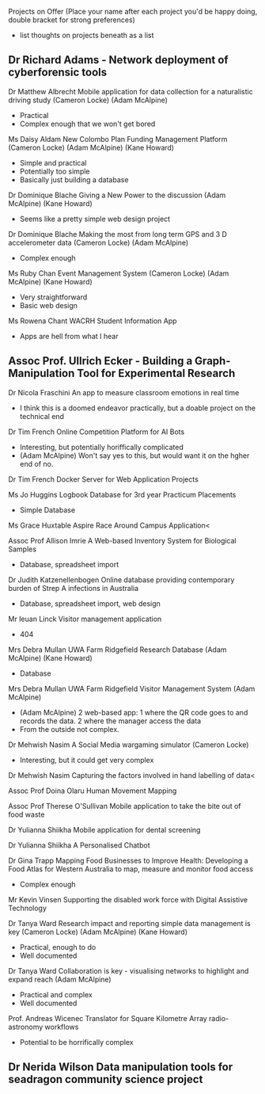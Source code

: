 Projects on Offer (Place your name after each project you'd be happy doing, double bracket for strong preferences)
  - list thoughts on projects beneath as a list

Dr Richard Adams - Network deployment of cyberforensic tools
  -
  
Dr Matthew Albrecht 	Mobile application for data collection for a naturalistic driving study (Cameron Locke) (Adam McAlpine)
  - Practical
  - Complex enough that we won't get bored
  
Ms Daisy Aldam 	New Colombo Plan Funding Management Platform (Cameron Locke) (Adam McAlpine) (Kane Howard)
  - Simple and practical
  - Potentially too simple
  - Basically just building a database

Dr Dominique Blache 	Giving a New Power to the discussion (Adam McAlpine) (Kane Howard)
  - Seems like a pretty simple web design project

Dr Dominique Blache 	Making the most from long term GPS and 3 D accelerometer data (Cameron Locke) (Adam McAlpine)
  - Complex enough

Ms Ruby Chan 	Event Management System (Cameron Locke) (Adam McAlpine) (Kane Howard)
  - Very straightforward
  - Basic web design

Ms Rowena Chant 	WACRH Student Information App
  - Apps are hell from what I hear

Assoc Prof. Ullrich Ecker - Building a Graph-Manipulation Tool for Experimental Research
  - 
  
Dr Nicola Fraschini 	An app to measure classroom emotions in real time
  - I think this is a doomed endeavor practically, but a doable project on the technical end

Dr Tim French 	Online Competition Platform for AI Bots
  - Interesting, but potentially horiffically complicated
  -  (Adam McAlpine) Won't say yes to this, but would want it on the hgher end of no.

Dr Tim French 	Docker Server for Web Application Projects


Ms Jo Huggins 	Logbook Database for 3rd year Practicum Placements
  - Simple Database

Ms Grace Huxtable 	Aspire Race Around Campus Application<

Assoc Prof Allison Imrie 	A Web-based Inventory System for Biological Samples
  - Database, spreadsheet import

Dr Judith Katzenellenbogen 	Online database providing contemporary burden of Strep A infections in Australia
  - Database, spreadsheet import, web design

Mr Ieuan Linck 	Visitor management application
  - 404

Mrs Debra Mullan 	UWA Farm Ridgefield Research Database (Adam McAlpine) (Kane Howard)
  - Database

Mrs Debra Mullan 	UWA Farm Ridgefield Visitor Management System (Adam McAlpine)
  - (Adam McAlpine) 2 web-based app: 1 where the QR code goes to and records the data. 2 where the manager access the data
  - From the outside not complex.

Dr Mehwish Nasim 	A Social Media wargaming simulator (Cameron Locke)
  - Interesting, but it could get very complex

Dr Mehwish Nasim 	Capturing the factors involved in hand labelling of data<

Assoc Prof Doina Olaru 	Human Movement Mapping

Assoc Prof Therese O'Sullivan 	Mobile application to take the bite out of food waste

Dr Yulianna Shiikha 	Mobile application for dental screening

Dr Yulianna Shiikha 	A Personalised Chatbot

Dr Gina Trapp 	Mapping Food Businesses to Improve Health: Developing a Food Atlas for Western Australia to map, measure and monitor food access
  - Complex enough
  
Mr Kevin Vinsen 	Supporting the disabled work force with Digital Assistive Technology

Dr Tanya Ward 	Research impact and reporting simple data management is key (Cameron Locke) (Adam McAlpine) (Kane Howard)
  - Practical, enough to do
  - Well documented

Dr Tanya Ward 	Collaboration is key - visualising networks to highlight and expand reach (Adam McAlpine)
  - Practical and complex
  - Well documented

Prof. Andreas Wicenec 	Translator for Square Kilometre Array radio-astronomy workflows
  - Potential to be horrifically complex

Dr Nerida Wilson 	Data manipulation tools for seadragon community science project
  -
